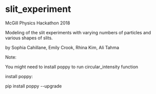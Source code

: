 # slit_experiment
McGill Physics Hackathon 2018

Modeling of the slit experiments with varying numbers of particles and various shapes of slits.

by Sophia Cahillane, Emily Crook, Rhina Kim, Ali Tahma

Note:

You might need to install poppy to run circular_intensity function

install poppy:

pip install poppy --upgrade


